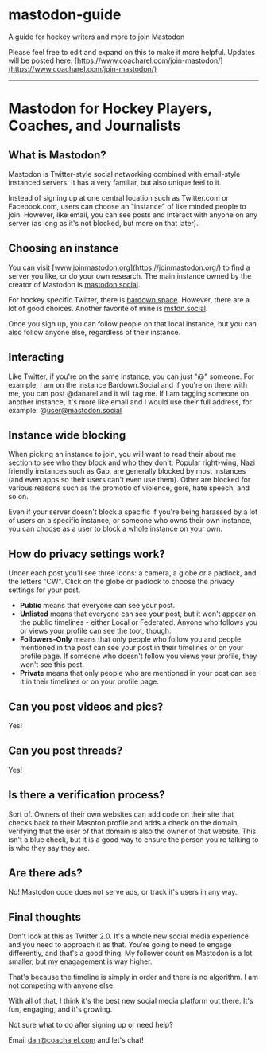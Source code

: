 # mastodon-guide

A guide for hockey writers and more to join Mastodon

Please feel free to edit and expand on this to make it more helpful. Updates will be posted here: [https://www.coacharel.com/join-mastodon/](https://www.coacharel.com/join-mastodon/)

***

# Mastodon for Hockey Players, Coaches, and Journalists

## What is Mastodon?

Mastodon is Twitter-style social networking combined with email-style instanced servers. It has a very familiar, but also unique feel to it.

Instead of signing up at one central location such as Twitter.com or Facebook.com, users can choose an "instance" of like minded people to join. However, like email, you can see posts and interact with anyone on any server (as long as it's not blocked, but more on that later).

## Choosing an instance

You can visit [www.joinmastodon.org](https://joinmastodon.org/) to find a server you like, or do your own research. The main instance owned by the creator of Mastodon is [mastodon.social](https://www.mastodon.social).

For hockey specific Twitter, there is [bardown.space](https://bardown.space). However, there are a lot of good choices. Another favorite of mine is [mstdn.social](https://mstdn.social).

Once you sign up, you can follow people on that local instance, but you can also follow anyone else, regardless of their instance. 

## Interacting

Like Twitter, if you're on the same instance, you can just "@" someone. For example, I am on the instance Bardown.Social and if you're on there with me, you can post @danarel and it will tag me. If I am tagging someone on another instance, it's more like email and I would use their full address, for example: @user@mastodon.social

## Instance wide blocking

When picking an instance to join, you will want to read their about me section to see who they block and who they don't. Popular right-wing, Nazi friendly instances such as Gab, are generally blocked by most instances (and even apps so their users can't even use them). Other are blocked for various reasons such as the promotio of violence, gore, hate speech, and so on. 

Even if your server doesn't block a specific if you're being harassed by a lot of users on a specific instance, or someone who owns their own instance, you can choose as a user to block a whole instance on your own.  

## How do privacy settings work?

Under each post you'll see three icons: a camera, a globe or a padlock, and the letters "CW". Click on the globe or padlock to choose the privacy settings for your post.

* **Public** means that everyone can see your post.
* **Unlisted** means that everyone can see your post, but it won't appear on the public timelines - either Local or Federated. Anyone who follows you or views your profile can see the toot, though.
* **Followers-Only** means that only people who follow you and people mentioned in the post can see your post in their timelines or on your profile page. If someone who doesn't follow you views your profile, they won't see this post.
* **Private** means that only people who are mentioned in your post can see it in their timelines or on your profile page.

## Can you post videos and pics?

Yes!

## Can you post threads?

Yes!

## Is there a verification process?

Sort of. Owners of their own websites can add code on their site that checks back to their Masoton profile and adds a check on the domain, verifying that the user of that domain is also the owner of that website. This isn't a blue check, but it is a good way to ensure the person you're talking to is who they say they are.

## Are there ads?

No! Mastodon code does not serve ads, or track it's users in any way.

## Final thoughts

Don't look at this as Twitter 2.0. It's a whole new social media experience and you need to approach it as that. You're going to need to engage differently, and that's a good thing. My follower count on Mastodon is a lot smaller, but my enagagement is way higher. 

That's because the timeline is simply in order and there is no algorithm. I am not competing with anyone else. 

With all of that, I think it's the best new social media platform out there. It's fun, engaging, and it's growing. 

Not sure what to do after signing up or need help?

Email dan@coacharel.com and let's chat!
